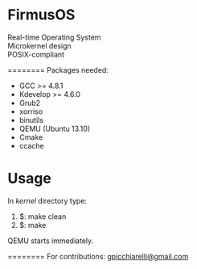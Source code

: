 FirmusOS
========

Real-time Operating System <br>
Microkernel design <br>
POSIX-compliant <br>

========
Packages needed:

* GCC >= 4.8.1
* Kdevelop >= 4.6.0
* Grub2
* xorriso
* binutils
* QEMU (Ubuntu 13.10)
* Cmake
* ccache

Usage
========

In *kernel* directory type:

1. $: make clean
2. $: make

QEMU starts immediately.

========
For contributions: gpicchiarelli@gmail.com

